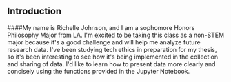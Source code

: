 ## Introduction
####My name is Richelle Johnson, and I am a sophomore Honors Philosophy Major from LA. I'm excited to be taking this class as a non-STEM major because it's a good challenge and will help me analyze future research data. I've been studying tech ethics in preparation for my thesis, so it's been interesting to see how it's being implemented in the collection and sharing of data. I'd like to learn how to present data more clearly and concisely using the functions provided in the Jupyter Notebook. 
